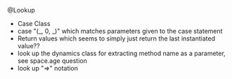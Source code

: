 @Lookup

* Case Class
*  case "(\_, 0, \_)" which matches parameters given to the case statement
* Return values which seems to simply just return the last instantiated value??
* look up the dynamics class for extracting method name as a parameter, see space.age question
* look up "=>" notation
